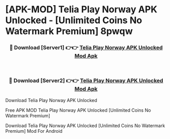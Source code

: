 # [APK-MOD] Telia Play Norway APK Unlocked - [Unlimited Coins No Watermark Premium] 8pwqw



<div align="center">
<h3>🔴 Download [Server1] 👉👉 <a href="https://momento.my/?title=Telia_Play_Norway_APK_Unlocked">Telia Play Norway APK Unlocked Mod Apk</a></h3><br>

<h3>🔴 Download [Server2] 👉👉 <a href="https://momento.my/?title=Telia_Play_Norway_APK_Unlocked">Telia Play Norway APK Unlocked Mod Apk</a></h3>
</div>



Download Telia Play Norway APK Unlocked 

Free APK MOD Telia Play Norway APK Unlocked [Unlimited Coins No Watermark Premium]

Download Telia Play Norway APK Unlocked [Unlimited Coins No Watermark Premium] Mod For Android
